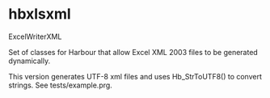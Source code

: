 # hbxlsxml
ExcelWriterXML

Set of classes for Harbour that allow Excel XML 2003 files to be generated dynamically.

This version generates UTF-8 xml files and uses Hb_StrToUTF8() to convert strings. See tests/example.prg.
